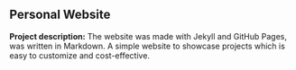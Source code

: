 ## Personal Website

**Project description:** The website was made with Jekyll and GitHub Pages, was written in Markdown. A simple website to showcase projects which is easy to customize and cost-effective.